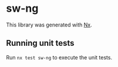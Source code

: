 # sw-ng

This library was generated with [Nx](https://nx.dev).

## Running unit tests

Run `nx test sw-ng` to execute the unit tests.

